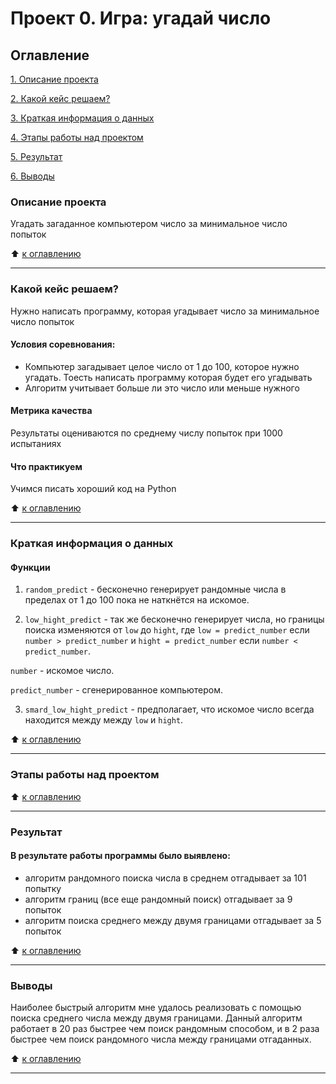 # Проект 0. Игра: угадай число

## Оглавление
[1. Описание проекта](https://github.com/GOopH4201/lessons-repo/tree/main/Lesson1/project_0/README.md#Описание-проекта)

[2. Какой кейс решаем?](https://github.com/GOopH4201/lessons-repo/tree/main/Lesson1/project_0/README.md#Какой-кейс-решаем?)

[3. Краткая информация о данных](https://github.com/GOopH4201/lessons-repo/tree/main/Lesson1/project_0/README.md#Краткая-информация-о-данных)

[4. Этапы работы над проектом](https://github.com/GOopH4201/lessons-repo/tree/main/Lesson1/project_0/README.md#Этапы-работы-над-проектом)

[5. Результат](https://github.com/GOopH4201/lessons-repo/tree/main/Lesson1/project_0/README.md#Результат)

[6. Выводы](https://github.com/GOopH4201/lessons-repo/tree/main/Lesson1/project_0/README.md#Выводы)

### Описание проекта
Угадать загаданное компьютером число за минимальное число попыток

:arrow_up: [к оглавлению](https://github.com/GOopH4201/lessons-repo/tree/main/Lesson1/project_0/README.md#Оглавление)
___

### Какой кейс решаем?
Нужно написать программу, которая угадывает число за минимальное число попыток

#### Условия соревнования:
- Компьютер загадывает целое число от 1 до 100, которое нужно угадать. Тоесть написать программу которая будет его угадывать
- Алгоритм учитывает больше ли это число или меньше нужного

#### Метрика качества
Результаты оцениваются по среднему числу попыток при 1000 испытаниях

#### Что практикуем
Учимся писать хороший код на Python

:arrow_up: [к оглавлению](https://github.com/GOopH4201/lessons-repo/tree/main/Lesson1/project_0/README.md#Оглавление)
___

### Краткая информация о данных
#### Функции
1. `random_predict` - бесконечно генерирует рандомные числа в пределах от 1 до 100 пока не наткнётся на искомое.

2. `low_hight_predict` - так же бесконечно генерирует числа, но границы поиска изменяются от `low` до `hight`, где `low = predict_number` если `number > predict_number` и `hight = predict_number` если `number < predict_number`.

`number` - искомое число.

`predict_number` - сгенерированное компьютером.

3. `smard_low_hight_predict` - предполагает, что искомое число всегда находится между между `low` и `hight`.

:arrow_up: [к оглавлению](https://github.com/GOopH4201/lessons-repo/tree/main/Lesson1/project_0/README.md#Оглавление)
___

### Этапы работы над проектом

:arrow_up: [к оглавлению](https://github.com/GOopH4201/lessons-repo/tree/main/Lesson1/project_0/README.md#Оглавление)
___

### Результат

#### В результате работы программы было выявлено:
- алгоритм рандомного поиска числа в среднем отгадывает за 101 попытку
- алгоритм границ (все еще рандомный поиск) отгадывает за 9 попыток
- алгоритм поиска среднего между двумя границами отгадывает за 5 попыток


:arrow_up: [к оглавлению](https://github.com/GOopH4201/lessons-repo/tree/main/Lesson1/project_0/README.md#Оглавление)
___

### Выводы
Наиболее быстрый алгоритм мне удалось реализовать с помощью поиска среднего числа между двумя границами. Данный алгоритм работает в 20 раз быстрее чем поиск рандомным способом, и в 2 раза быстрее чем поиск рандомного числа между границами отгаданных.

:arrow_up: [к оглавлению](https://github.com/GOopH4201/lessons-repo/tree/main/Lesson1/project_0/README.md#Оглавление)
___